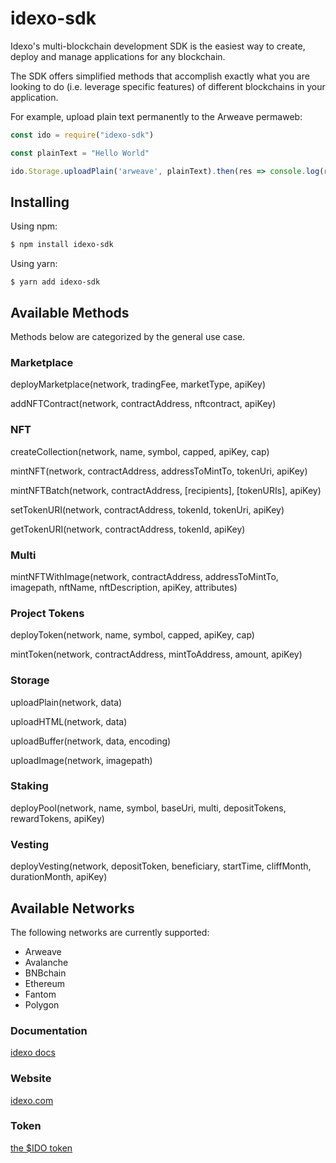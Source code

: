 # idexo-sdk

Idexo's multi-blockchain development SDK is the easiest way to create, deploy and manage applications for any blockchain.

The SDK offers simplified methods that accomplish exactly what you are looking to do (i.e. leverage specific features) of different blockchains in your application.

For example, upload plain text permanently to the Arweave permaweb:

```javascript
const ido = require("idexo-sdk")

const plainText = "Hello World"

ido.Storage.uploadPlain('arweave', plainText).then(res => console.log(res.data))
```

## Installing

Using npm:

```bash
$ npm install idexo-sdk
```

Using yarn:

```
$ yarn add idexo-sdk
```

## Available Methods

Methods below are categorized by the general use case.

### Marketplace

deployMarketplace(network, tradingFee, marketType, apiKey)

addNFTContract(network, contractAddress, nftcontract, apiKey)


### NFT

createCollection(network, name, symbol, capped, apiKey, cap)

mintNFT(network, contractAddress, addressToMintTo, tokenUri, apiKey)

mintNFTBatch(network, contractAddress, [recipients], [tokenURIs], apiKey)

setTokenURI(network, contractAddress, tokenId, tokenUri, apiKey)

getTokenURI(network, contractAddress, tokenId, apiKey)


### Multi

mintNFTWithImage(network, contractAddress, addressToMintTo, imagepath, nftName, nftDescription, apiKey, attributes)


### Project Tokens

deployToken(network, name, symbol, capped, apiKey, cap)

mintToken(network, contractAddress, mintToAddress, amount, apiKey)

### Storage

uploadPlain(network, data)

uploadHTML(network, data)

uploadBuffer(network, data, encoding)

uploadImage(network, imagepath)

### Staking

deployPool(network, name, symbol, baseUri, multi, depositTokens, rewardTokens, apiKey)

### Vesting

deployVesting(network, depositToken, beneficiary, startTime, cliffMonth, durationMonth, apiKey)

## Available Networks

The following networks are currently supported: 

* Arweave
* Avalanche
* BNBchain
* Ethereum
* Fantom
* Polygon


### Documentation

[idexo docs](https://docs.idexo.com)

### Website

[idexo.com](https://idexo.com)

### Token

[the $IDO token](https://token.idexo.io)

